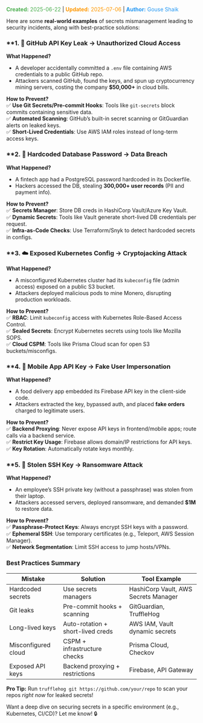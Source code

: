 <span style="color:#4caf50;"><b>Created:</b> 2025-06-22</span> | <span style="color:#ff9800;"><b>Updated:</b> 2025-07-06</span> | <span style="color:#2196f3;"><b>Author:</b> Gouse Shaik</span>

Here are some **real-world examples** of secrets mismanagement leading to security incidents, along with best-practice solutions:  
### **1. **🚨 GitHub API Key Leak → Unauthorized Cloud Access**  
**What Happened?**  
- A developer accidentally committed a `.env` file containing AWS credentials to a public GitHub repo.  
- Attackers scanned GitHub, found the keys, and spun up cryptocurrency mining servers, costing the company **$50,000+** in cloud bills.  

**How to Prevent?**  
✅ **Use Git Secrets/Pre-commit Hooks**: Tools like `git-secrets` block commits containing sensitive data.  
✅ **Automated Scanning**: GitHub’s built-in secret scanning or GitGuardian alerts on leaked keys.  
✅ **Short-Lived Credentials**: Use AWS IAM roles instead of long-term access keys.  

### **2. **🔑 Hardcoded Database Password → Data Breach**  
**What Happened?**  
- A fintech app had a PostgreSQL password hardcoded in its Dockerfile.  
- Hackers accessed the DB, stealing **300,000+ user records** (PII and payment info).  

**How to Prevent?**  
✅ **Secrets Manager**: Store DB creds in HashiCorp Vault/Azure Key Vault.  
✅ **Dynamic Secrets**: Tools like Vault generate short-lived DB credentials per request.  
✅ **Infra-as-Code Checks**: Use Terraform/Snyk to detect hardcoded secrets in configs.  

### **3. **☁️ Exposed Kubernetes Config → Cryptojacking Attack**  
**What Happened?**  
- A misconfigured Kubernetes cluster had its `kubeconfig` file (admin access) exposed on a public S3 bucket.  
- Attackers deployed malicious pods to mine Monero, disrupting production workloads.  

**How to Prevent?**  
✅ **RBAC**: Limit `kubeconfig` access with Kubernetes Role-Based Access Control.  
✅ **Sealed Secrets**: Encrypt Kubernetes secrets using tools like Mozilla SOPS.  
✅ **Cloud CSPM**: Tools like Prisma Cloud scan for open S3 buckets/misconfigs.  

### **4. **📱 Mobile App API Key → Fake User Impersonation**  
**What Happened?**  
- A food delivery app embedded its Firebase API key in the client-side code.  
- Attackers extracted the key, bypassed auth, and placed **fake orders** charged to legitimate users.  

**How to Prevent?**  
✅ **Backend Proxying**: Never expose API keys in frontend/mobile apps; route calls via a backend service.  
✅ **Restrict Key Usage**: Firebase allows domain/IP restrictions for API keys.  
✅ **Key Rotation**: Automatically rotate keys monthly.  

### **5. **💾 Stolen SSH Key → Ransomware Attack**  
**What Happened?**  
- An employee’s SSH private key (without a passphrase) was stolen from their laptop.  
- Attackers accessed servers, deployed ransomware, and demanded **$1M** to restore data.  

**How to Prevent?**  
✅ **Passphrase-Protect Keys**: Always encrypt SSH keys with a password.  
✅ **Ephemeral SSH**: Use temporary certificates (e.g., Teleport, AWS Session Manager).  
✅ **Network Segmentation**: Limit SSH access to jump hosts/VPNs.  

### **Best Practices Summary**  
| **Mistake**          | **Solution**                          | **Tool Example**                |  
|----------------------|---------------------------------------|----------------------------------|  
| Hardcoded secrets    | Use secrets managers                 | HashiCorp Vault, AWS Secrets Manager |  
| Git leaks            | Pre-commit hooks + scanning          | GitGuardian, TruffleHog         |  
| Long-lived keys      | Auto-rotation + short-lived creds    | AWS IAM, Vault dynamic secrets   |  
| Misconfigured cloud  | CSPM + infrastructure checks         | Prisma Cloud, Checkov           |  
| Exposed API keys     | Backend proxying + restrictions      | Firebase, API Gateway           |  

**Pro Tip:** Run `trufflehog git https://github.com/your/repo` to scan your repos *right now* for leaked secrets!  

Want a deep dive on securing secrets in a specific environment (e.g., Kubernetes, CI/CD)? Let me know! 🔒